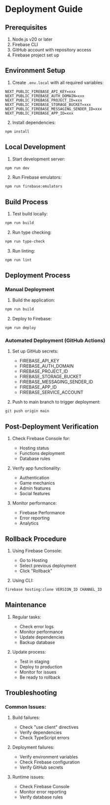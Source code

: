 # Deployment Guide

## Prerequisites
1. Node.js v20 or later
2. Firebase CLI
3. GitHub account with repository access
4. Firebase project set up

## Environment Setup
1. Create `.env.local` with all required variables:
```env
NEXT_PUBLIC_FIREBASE_API_KEY=xxx
NEXT_PUBLIC_FIREBASE_AUTH_DOMAIN=xxx
NEXT_PUBLIC_FIREBASE_PROJECT_ID=xxx
NEXT_PUBLIC_FIREBASE_STORAGE_BUCKET=xxx
NEXT_PUBLIC_FIREBASE_MESSAGING_SENDER_ID=xxx
NEXT_PUBLIC_FIREBASE_APP_ID=xxx
```

2. Install dependencies:
```bash
npm install
```

## Local Development
1. Start development server:
```bash
npm run dev
```

2. Run Firebase emulators:
```bash
npm run firebase:emulators
```

## Build Process
1. Test build locally:
```bash
npm run build
```

2. Run type checking:
```bash
npm run type-check
```

3. Run linting:
```bash
npm run lint
```

## Deployment Process

### Manual Deployment
1. Build the application:
```bash
npm run build
```

2. Deploy to Firebase:
```bash
npm run deploy
```

### Automated Deployment (GitHub Actions)
1. Set up GitHub secrets:
   - FIREBASE_API_KEY
   - FIREBASE_AUTH_DOMAIN
   - FIREBASE_PROJECT_ID
   - FIREBASE_STORAGE_BUCKET
   - FIREBASE_MESSAGING_SENDER_ID
   - FIREBASE_APP_ID
   - FIREBASE_SERVICE_ACCOUNT

2. Push to main branch to trigger deployment:
```bash
git push origin main
```

## Post-Deployment Verification

1. Check Firebase Console for:
   - Hosting status
   - Functions deployment
   - Database rules

2. Verify app functionality:
   - Authentication
   - Game mechanics
   - Admin features
   - Social features

3. Monitor performance:
   - Firebase Performance
   - Error reporting
   - Analytics

## Rollback Procedure

1. Using Firebase Console:
   - Go to Hosting
   - Select previous deployment
   - Click "Rollback"

2. Using CLI:
```bash
firebase hosting:clone VERSION_ID CHANNEL_ID
```

## Maintenance

1. Regular tasks:
   - Check error logs
   - Monitor performance
   - Update dependencies
   - Backup database

2. Update process:
   - Test in staging
   - Deploy to production
   - Monitor for issues
   - Be ready to rollback

## Troubleshooting

### Common Issues:
1. Build failures:
   - Check "use client" directives
   - Verify dependencies
   - Check TypeScript errors

2. Deployment failures:
   - Verify environment variables
   - Check Firebase configuration
   - Verify GitHub secrets

3. Runtime issues:
   - Check Firebase Console
   - Monitor error reporting
   - Verify database rules